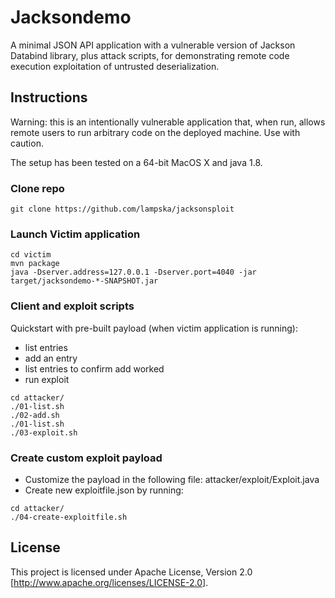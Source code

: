 # Jacksondemo

A minimal JSON API application with a vulnerable version of Jackson Databind library, plus attack scripts, for demonstrating remote code execution exploitation of untrusted deserialization.

## Instructions

Warning: this is an intentionally vulnerable application that, when run, allows remote users to run arbitrary code on the deployed machine. Use with caution.

The setup has been tested on a 64-bit MacOS X and java 1.8.

### Clone repo

```
git clone https://github.com/lampska/jacksonsploit
```

### Launch Victim application

```
cd victim
mvn package
java -Dserver.address=127.0.0.1 -Dserver.port=4040 -jar target/jacksondemo-*-SNAPSHOT.jar
```

### Client and exploit scripts

Quickstart with pre-built payload (when victim application is running):
 * list entries
 * add an entry
 * list entries to confirm add worked
 * run exploit 

```
cd attacker/
./01-list.sh
./02-add.sh
./01-list.sh
./03-exploit.sh
```

### Create custom exploit payload

 * Customize the payload in the following file: attacker/exploit/Exploit.java
 * Create new exploitfile.json by running:

```
cd attacker/
./04-create-exploitfile.sh
```

## License

This project is licensed under Apache License, Version 2.0 [http://www.apache.org/licenses/LICENSE-2.0].

